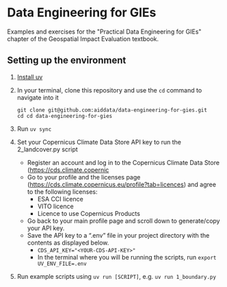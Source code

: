 # Data Engineering for GIEs

Examples and exercises for the "Practical Data Engineering for GIEs" chapter of the Geospatial Impact Evaluation textbook.

## Setting up the environment

1. [Install uv](https://docs.astral.sh/uv/getting-started/installation/)

2. In your terminal, clone this repository and use the `cd` command to navigate into it
   ```
   git clone git@github.com:aiddata/data-engineering-for-gies.git
   cd cd data-engineering-for-gies
   ```

3. Run `uv sync`

4. Set your Copernicus Climate Data Store API key to run the 2_landcover.py script
   - Register an account and log in to the Copernicus Climate Data Store (https://cds.climate.copernic
   - Go to your profile and the licenses page (https://cds.climate.copernicus.eu/profile?tab=licences) and agree to the following licenses:
      - ESA CCI licence
      - VITO licence
      - Licence to use Copernicus Products
   - Go back to your main profile page and scroll down to generate/copy your API key.
   - Save the API key to a “.env” file in your project directory with the contents as displayed below.
      - `CDS_API_KEY="<YOUR-CDS-API-KEY>"`
      - In the terminal where you will be running the scripts, run `export UV_ENV_FILE=.env`

5. Run example scripts using `uv run [SCRIPT]`, e.g. `uv run 1_boundary.py`
